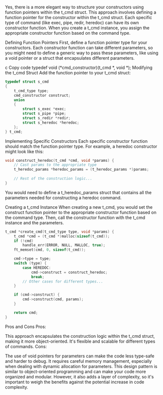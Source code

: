 Yes, there is a more elegant way to structure your constructors using function pointers within the t_cmd struct. This approach involves defining a function pointer for the constructor within the t_cmd struct. Each specific type of command (like exec, pipe, redir, heredoc) can have its own constructor function. When you create a t_cmd instance, you assign the appropriate constructor function based on the command type.

Defining Function Pointers
First, define a function pointer type for your constructors. Each constructor function can take different parameters, so you might need to define a generic way to pass these parameters, like using a void pointer or a struct that encapsulates different parameters.

c
Copy code
typedef void (*cmd_constructor)(t_cmd *, void *);
Modifying the t_cmd Struct
Add the function pointer to your t_cmd struct:

```C
typedef struct s_cmd
{
    t_cmd_type type;
    cmd_constructor construct;
    union
    {
        struct s_exec *exec;
        struct s_pipe *pipe;
        struct s_redir *redir;
        struct s_heredoc *heredoc;
    };
} t_cmd;
```
Implementing Specific Constructors
Each specific constructor function should match the function pointer type. For example, a heredoc constructor might look like this:

```C
void construct_heredoc(t_cmd *cmd, void *params) {
    // Cast params to the appropriate type
    t_heredoc_params *heredoc_params = (t_heredoc_params *)params;
    
    // Rest of the construction logic...
}
```
You would need to define a t_heredoc_params struct that contains all the parameters needed for constructing a heredoc command.

Creating a t_cmd Instance
When creating a new t_cmd, you would set the construct function pointer to the appropriate constructor function based on the command type. Then, call the constructor function with the t_cmd instance and the parameters.

```C
t_cmd *create_cmd(t_cmd_type type, void *params) {
    t_cmd *cmd = (t_cmd *)malloc(sizeof(t_cmd));
    if (!cmd)
        handle_err(ERROR, NULL, MALLOC, true);
    ft_memset(cmd, 0, sizeof(t_cmd));

    cmd->type = type;
    switch (type) {
        case HEREDOC:
            cmd->construct = construct_heredoc;
            break;
        // Other cases for different types...
    }

    if (cmd->construct) {
        cmd->construct(cmd, params);
    }

    return cmd;
}
```

Pros and Cons
Pros:

This approach encapsulates the construction logic within the t_cmd struct, making it more object-oriented.
It's flexible and scalable for different types of commands.
Cons:

The use of void pointers for parameters can make the code less type-safe and harder to debug.
It requires careful memory management, especially when dealing with dynamic allocation for parameters.
This design pattern is similar to object-oriented programming and can make your code more organized and modular. However, it also adds a layer of complexity, so it's important to weigh the benefits against the potential increase in code complexity.